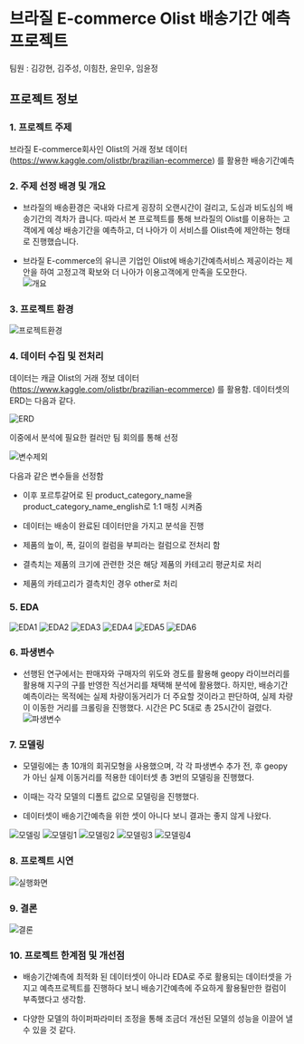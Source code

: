 #  브라질 E-commerce Olist 배송기간 예측 프로젝트



팀원 :  김강현, 김주성, 이힘찬, 윤민우, 임윤정



## 프로젝트 정보

### 1.  프로젝트 주제 

   브라질 E-commerce회사인 Olist의 거래 정보 데이터(https://www.kaggle.com/olistbr/brazilian-ecommerce) 를 활용한 배송기간예측

   

### 2.  주제 선정 배경 및 개요

   * 브라질의 배송환경은 국내와 다르게 굉장히 오랜시간이 걸리고, 도심과 비도심의 배송기간의 격차가 큽니다. 따라서 본 프로젝트를 통해 브라질의 Olist를 이용하는 고객에게 예상 배송기간을 예측하고, 더 나아가 이 서비스를 Olist측에 제안하는 형태로 진행했습니다.


   * 브라질 E-commerce의 유니콘 기업인 Olist에 배송기간예측서비스 제공이라는 제안을 하여 고정고객 확보와 더 나아가 이용고객에게 만족을 도모한다.  
   ![개요](./이미지/Olist/개요.png)

   

### 3. 프로젝트 환경

   ![프로젝트환경](./이미지/Olist/프로젝트환경.png)
 
 
### 4. 데이터 수집 및 전처리 

데이터는 캐글 Olist의 거래 정보 데이터(https://www.kaggle.com/olistbr/brazilian-ecommerce) 를 활용함.
데이터셋의 ERD는 다음과 같다.

![ERD](./이미지/Olist/ERD.png)

이중에서 분석에 필요한 컬러만 팀 회의를 통해 선정

  ![변수제외](./이미지/Olist/변수제외.png)
  
다음과 같은 변수들을 선정함

* 이후 포르투갈어로 된 product_category_name을 product_category_name_english로 1:1 매칭 시켜줌

* 데이터는 배송이 완료된 데이터만을 가지고 분석을 진행

* 제품의 높이, 폭, 길이의 컬럼을 부피라는 컬럼으로 전처리 함 

* 결측치는 제품의 크기에 관련한 것은 해당 제품의 카테고리 평균치로 처리 

* 제품의 카테고리가 결측치인 경우 other로 처리


### 5. EDA 

![EDA1](./이미지/Olist/EDA1.png)
![EDA2](./이미지/Olist/EDA2.png)
![EDA3](./이미지/Olist/EDA3.png)
![EDA4](./이미지/Olist/EDA4.png)
![EDA5](./이미지/Olist/EDA5.png)
![EDA6](./이미지/Olist/EDA6.png)

### 6. 파생변수

* 선행된 연구에서는 판매자와 구매자의 위도와 경도를 활용해 geopy 라이브러리를 활용해 지구의 구를 반영한 직선거리를 채택해 분석에 활용했다. 
 하지만, 배송기간예측이라는 목적에는 실제 차량이동거리가 더 주요할 것이라고 판단하여, 실제 차량이 이동한 거리를 크롤링을 진행했다. 시간은 PC 5대로 총 25시간이 걸렸다.  
![파생변수](./이미지/Olist/파생변수.png)

### 7. 모델링
* 모델링에는 총 10개의 회귀모형을 사용했으며, 각 각 파생변수 추가 전, 후 geopy가 아닌 실제 이동거리를 적용한 데이터셋 총 3번의 모델링을 진행했다. 

* 이때는 각각 모델의 디폴트 값으로 모델링을 진행했다.

* 데이터셋이 배송기간예측을 위한 셋이 아니다 보니 결과는 좋지 않게 나왔다. 

![모델링](./이미지/Olist/모델링.png)
![모델링1](./이미지/Olist/모델링1.png)
![모델링2](./이미지/Olist/모델링2.png)
![모델링3](./이미지/Olist/모델링3.png)
![모델링4](./이미지/Olist/모델링4.png)


### 8. 프로젝트 시연

   ![실행화면](./이미지/Olist/실행화면.gif)

### 9. 결론
![결론](./이미지/Olist/결론.png)


### 10. 프로젝트 한계점 및 개선점

* 배송기간예측에 최적화 된 데이터셋이 아니라 EDA로 주로 활용되는 데이터셋을 가지고 예측프로젝트를 진행하다 보니 배송기간예측에 주요하게 활용될만한 컬럼이 부족했다고 생각함.

* 다양한 모델의 하이퍼파라미터 조정을 통해 조금더 개선된 모델의 성능을 이끌어 낼 수 있을 것 같다. 

